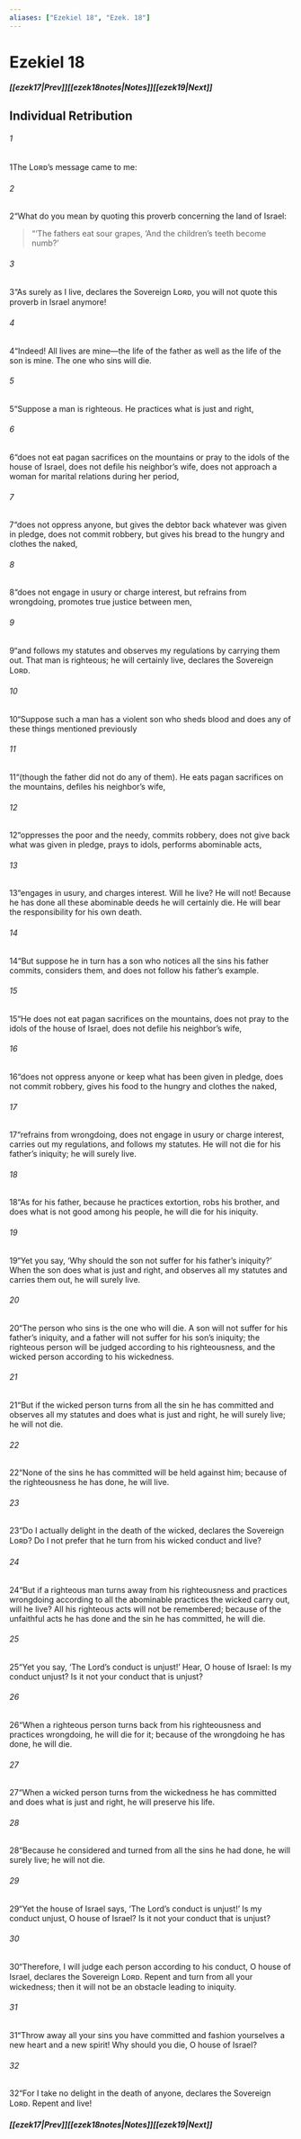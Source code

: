 ```yaml
---
aliases: ["Ezekiel 18", "Ezek. 18"]
---
```

# Ezekiel 18
##### <span class=arrow-left></span>[[ezek17|Prev]]<span class=navigation-separator></span>[[ezek18notes|Notes]]<span class=navigation-separator></span>[[ezek19|Next]]<span class=arrow-right></span>
## Individual Retribution
###### 1
<span class=verse-first>1</span>The Lᴏʀᴅ’s message came to me:
###### 2
<span class=verse-body>2</span>“What do you mean by quoting this proverb concerning the land of Israel:
<div class=paragraph-break></div>

><span class=poetry-quote-double>“</span>‘The fathers eat sour grapes,
><span class=poetry-quote-single>‘</span>And the children’s teeth become numb?’
<div class=paragraph-break></div>

###### 3
<span class=verse-body>3</span>“As surely as I live, declares the Sovereign Lᴏʀᴅ, you will not quote this proverb in Israel anymore!
###### 4
<span class=verse-body>4</span>“Indeed! All lives are mine—the life of the father as well as the life of the son is mine. The one who sins will die.
<div class=paragraph-break></div>

###### 5
<span class=verse-first>5</span>“Suppose a man is righteous. He practices what is just and right,
###### 6
<span class=verse-body>6</span>“does not eat pagan sacrifices on the mountains or pray to the idols of the house of Israel, does not defile his neighbor’s wife, does not approach a woman for marital relations during her period,
###### 7
<span class=verse-body>7</span>“does not oppress anyone, but gives the debtor back whatever was given in pledge, does not commit robbery, but gives his bread to the hungry and clothes the naked,
###### 8
<span class=verse-body>8</span>“does not engage in usury or charge interest, but refrains from wrongdoing, promotes true justice between men,
###### 9
<span class=verse-body>9</span>“and follows my statutes and observes my regulations by carrying them out. That man is righteous; he will certainly live, declares the Sovereign Lᴏʀᴅ.
<div class=paragraph-break></div>

###### 10
<span class=verse-first>10</span>“Suppose such a man has a violent son who sheds blood and does any of these things mentioned previously
###### 11
<span class=verse-body>11</span>“(though the father did not do any of them). He eats pagan sacrifices on the mountains, defiles his neighbor’s wife,
###### 12
<span class=verse-body>12</span>“oppresses the poor and the needy, commits robbery, does not give back what was given in pledge, prays to idols, performs abominable acts,
###### 13
<span class=verse-body>13</span>“engages in usury, and charges interest. Will he live? He will not! Because he has done all these abominable deeds he will certainly die. He will bear the responsibility for his own death.
<div class=paragraph-break></div>

###### 14
<span class=verse-first>14</span>“But suppose he in turn has a son who notices all the sins his father commits, considers them, and does not follow his father’s example.
###### 15
<span class=verse-body>15</span>“He does not eat pagan sacrifices on the mountains, does not pray to the idols of the house of Israel, does not defile his neighbor’s wife,
###### 16
<span class=verse-body>16</span>“does not oppress anyone or keep what has been given in pledge, does not commit robbery, gives his food to the hungry and clothes the naked,
###### 17
<span class=verse-body>17</span>“refrains from wrongdoing, does not engage in usury or charge interest, carries out my regulations, and follows my statutes. He will not die for his father’s iniquity; he will surely live.
###### 18
<span class=verse-body>18</span>“As for his father, because he practices extortion, robs his brother, and does what is not good among his people, he will die for his iniquity.
<div class=paragraph-break></div>

###### 19
<span class=verse-first>19</span>“Yet you say, ‘Why should the son not suffer for his father’s iniquity?’ When the son does what is just and right, and observes all my statutes and carries them out, he will surely live.
###### 20
<span class=verse-body>20</span>“The person who sins is the one who will die. A son will not suffer for his father’s iniquity, and a father will not suffer for his son’s iniquity; the righteous person will be judged according to his righteousness, and the wicked person according to his wickedness.
<div class=paragraph-break></div>

###### 21
<span class=verse-first>21</span>“But if the wicked person turns from all the sin he has committed and observes all my statutes and does what is just and right, he will surely live; he will not die.
###### 22
<span class=verse-body>22</span>“None of the sins he has committed will be held against him; because of the righteousness he has done, he will live.
###### 23
<span class=verse-body>23</span>“Do I actually delight in the death of the wicked, declares the Sovereign Lᴏʀᴅ? Do I not prefer that he turn from his wicked conduct and live?
<div class=paragraph-break></div>

###### 24
<span class=verse-first>24</span>“But if a righteous man turns away from his righteousness and practices wrongdoing according to all the abominable practices the wicked carry out, will he live? All his righteous acts will not be remembered; because of the unfaithful acts he has done and the sin he has committed, he will die.
###### 25
<span class=verse-body>25</span>“Yet you say, ‘The Lord’s conduct is unjust!’ Hear, O house of Israel: Is my conduct unjust? Is it not your conduct that is unjust?
###### 26
<span class=verse-body>26</span>“When a righteous person turns back from his righteousness and practices wrongdoing, he will die for it; because of the wrongdoing he has done, he will die.
###### 27
<span class=verse-body>27</span>“When a wicked person turns from the wickedness he has committed and does what is just and right, he will preserve his life.
###### 28
<span class=verse-body>28</span>“Because he considered and turned from all the sins he had done, he will surely live; he will not die.
###### 29
<span class=verse-body>29</span>“Yet the house of Israel says, ‘The Lord’s conduct is unjust!’ Is my conduct unjust, O house of Israel? Is it not your conduct that is unjust?
<div class=paragraph-break></div>

###### 30
<span class=verse-first>30</span>“Therefore, I will judge each person according to his conduct, O house of Israel, declares the Sovereign Lᴏʀᴅ. Repent and turn from all your wickedness; then it will not be an obstacle leading to iniquity.
###### 31
<span class=verse-body>31</span>“Throw away all your sins you have committed and fashion yourselves a new heart and a new spirit! Why should you die, O house of Israel?
###### 32
<span class=verse-body>32</span>“For I take no delight in the death of anyone, declares the Sovereign Lᴏʀᴅ. Repent and live!
##### <span class=arrow-left></span>[[ezek17|Prev]]<span class=navigation-separator></span>[[ezek18notes|Notes]]<span class=navigation-separator></span>[[ezek19|Next]]<span class=arrow-right></span>